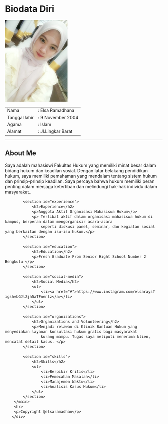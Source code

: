<!DOCTYPE html>
<html lang="en">
<head>
    <meta charset="UTF-8">
    <meta http-equiv="X-UA-Compatible" content="IE=edge">
    <meta name="viewport" content="width=device-width, initial-scale=1,0">
    <link rel="stylesheet"href="style.css">
</head>
<body>
   <div class="wrapper" >
    <h1> Biodata Diri </h1>
    <td rowspan="5"><img src="elsa.jpg" width="200px"></td>
    <table class="table">
        <body>
            <tr>
                <td> Nama</td>
                <td>: Elsa Ramadhana</td>
            </tr>
            <tr>
                <td>Tanggal lahir</td>
                <td>: 9 November 2004</td>
            </tr>
            <tr>
                <td> Agama</td>
                <td>: Islam</td>
            </tr>
            <tr>
                <td> Alamat</td>
                <td>: Jl.Lingkar Barat</td>
            </tr>
        </table>
        <hr>
        <main>
            <section id="about">
                <h2>About Me</h2>
                <p>Saya adalah mahasiswi Fakultas Hukum yang memiliki minat besar dalam bidang hukum dan keadilan sosial.
                    Dengan latar belakang pendidikan hukum, saya memiliki pemahaman yang mendalam tentang sistem hukum dan
                    prinsip-prinsip keadilan. Saya percaya bahwa hukum memiliki peran penting dalam menjaga ketertiban dan
                    melindungi hak-hak individu dalam masyarakat..</p>
            </section>
    
            <section id="experience">
                <h2>Experience</h2>
                <p>Anggota Aktif Organisasi Mahasiswa Hukum</p>
                <p> Terlibat aktif dalam organisasi mahasiswa hukum di kampus, berperan dalam mengorganisir acara-acara
                    seperti diskusi panel, seminar, dan kegiatan sosial yang berkaitan dengan isu-isu hukum.</p>
            </section>
    
            <section id="education">
                <h2>Education</h2>
                <p>Fresh Graduate From Senior Hight School Number 2 Bengkulu </p>
            </section>
    
            <section id="social-media">
                <h2>Social Media</h2>
                <ul>
                    <li><a href="#">https://www.instagram.com/elsarays?igsh=bGJlZjh5aTFnenlz</a></li>
                </ul>
            </section>
    
            <section id="organizations">
                <h2>Organizations and Volunteering</h2>
                <p>Menjadi relawan di Klinik Bantuan Hukum yang menyediakan layanan konsultasi hukum gratis bagi masyarakat
                    kurang mampu. Tugas saya meliputi menerima klien, mencatat detail kasus. </p>
            </section>
    
            <section id="skills">
                <h2>Skills</h2>
                <ul>
                    <li>Berpikir Kritis</li>
                    <li>Pemecahan Masalah</li>
                    <li>Manajemen Waktu</li>
                    <li>Analisis Kasus Hukum</li>
                </ul>
            </section>
        </main>
        <hr>
        <p>Copyright @elsaramadhan</p>
       </div>
</body>
</html>
